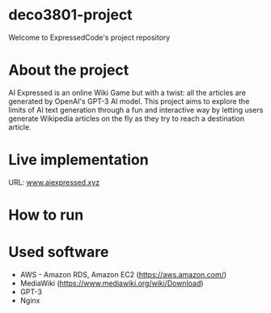 # deco3801-project

Welcome to ExpressedCode's project repository

# About the project

AI Expressed is an online Wiki Game but with a twist: all the articles are generated by OpenAI's GPT-3 AI model. This project aims to explore the limits of AI text generation through a fun and interactive way by letting users generate Wikipedia articles on the fly as they try to reach a destination article.

# Live implementation
URL: www.aiexpressed.xyz

# How to run

# Used software

* AWS - Amazon RDS, Amazon EC2 (https://aws.amazon.com/)
* MediaWiki (https://www.mediawiki.org/wiki/Download)
* GPT-3
* Nginx
